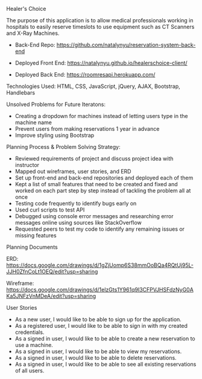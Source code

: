 Healer's Choice

The purpose of this application is to allow medical professionals working in hospitals to easily reserve timeslots to use equipment such as CT Scanners and X-Ray Machines.

* Back-End Repo: https://github.com/natalynyu/reservation-system-back-end

* Deployed Front End: https://natalynyu.github.io/healerschoice-client/

* Deployed Back End: https://roomresapi.herokuapp.com/

Technologies Used: HTML, CSS, JavaScript, jQuery, AJAX, Bootstrap, Handlebars

Unsolved Problems for Future Iteratons:
* Creating a dropdown for machines instead of letting users type in the machine name
* Prevent users from making reservations 1 year in advance
* Improve styling using Bootstrap

Planning Process & Problem Solving Strategy:
* Reviewed requirements of project and discuss project idea with instructor
* Mapped out wireframes, user stories, and ERD
* Set up front-end and back-end repositories and deployed each of them
* Kept a list of small features that need to be created and fixed and worked on each part step by step instead of tackling the problem all at once
* Testing code frequently to identify bugs early on
* Used curl scripts to test API
* Debugged using console error messages and researching error messages online using sources like StackOverflow
* Requested peers to test my code to identify any remaining issues or missing features


Planning Documents

ERD: https://docs.google.com/drawings/d/1gZjUomp6S38mmOoBQa4RQtUj95L-JJH0ZfnCoLt1OEQ/edit?usp=sharing

Wireframe: https://docs.google.com/drawings/d/1elzGts1Y961q9I3CFPVJHSFdzNyG0AKa5JNFzVnMDeA/edit?usp=sharing

User Stories
* As a new user, I would like to be able to sign up for the application.
* As a registered user, I would like to be able to sign in with my created credentials.
* As a signed in user, I would like to be able to create a new reservation to use a machine.
* As a signed in user, I would like to be able to view my reservations.
* As a signed in user, I would like to be able to delete reservations.
* As a signed in user, I would like to be able to see all existing reservations of all users.

